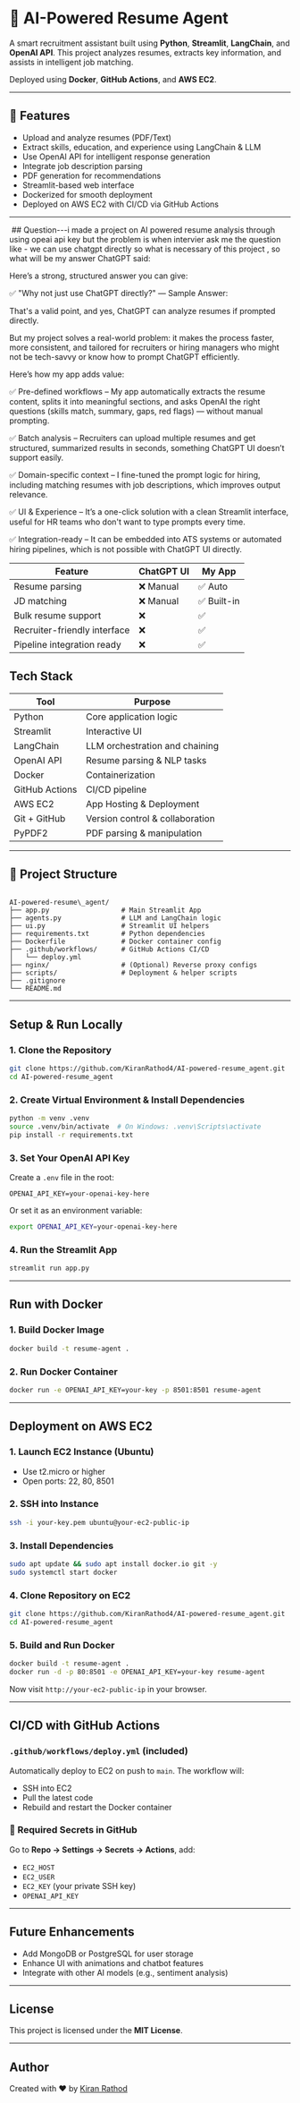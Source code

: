 
# 🤖 AI-Powered Resume Agent

A smart recruitment assistant built using **Python**, **Streamlit**, **LangChain**, and **OpenAI API**. This project analyzes resumes, extracts key information, and assists in intelligent job matching.

Deployed using **Docker**, **GitHub Actions**, and **AWS EC2**.

---

## 📌 Features

-  Upload and analyze resumes (PDF/Text)
-  Extract skills, education, and experience using LangChain & LLM
-  Use OpenAI API for intelligent response generation
-  Integrate job description parsing
-  PDF generation for recommendations
-  Streamlit-based web interface
-  Dockerized for smooth deployment
-  Deployed on AWS EC2 with CI/CD via GitHub Actions

---
 ## Question---i made a project on AI powered resume analysis through using opeai api key but the problem is when intervier ask me the question like - we can use chatgpt directly so what is necessary of this project , so what will be my answer
ChatGPT said:


Here’s a strong, structured answer you can give:

✅ "Why not just use ChatGPT directly?" — Sample Answer:

That's a valid point, and yes, ChatGPT can analyze resumes if prompted directly.

But my project solves a real-world problem: it makes the process faster, more consistent, and tailored for recruiters or hiring managers who might not be tech-savvy or know how to prompt ChatGPT efficiently.

Here’s how my app adds value:

✅ Pre-defined workflows – My app automatically extracts the resume content, splits it into meaningful sections, and asks OpenAI the right questions (skills match, summary, gaps, red flags) — without manual prompting.

✅ Batch analysis – Recruiters can upload multiple resumes and get structured, summarized results in seconds, something ChatGPT UI doesn’t support easily.

✅ Domain-specific context – I fine-tuned the prompt logic for hiring, including matching resumes with job descriptions, which improves output relevance.

✅ UI & Experience – It’s a one-click solution with a clean Streamlit interface, useful for HR teams who don't want to type prompts every time.

✅ Integration-ready – It can be embedded into ATS systems or automated hiring pipelines, which is not possible with ChatGPT UI directly.

| Feature                      | ChatGPT UI | My App     |
| ---------------------------- | ---------- | ---------- |
| Resume parsing               | ❌ Manual   | ✅ Auto     |
| JD matching                  | ❌ Manual   | ✅ Built-in |
| Bulk resume support          | ❌          | ✅          |
| Recruiter-friendly interface | ❌          | ✅          |
| Pipeline integration ready   | ❌          | ✅          |




##  Tech Stack

| Tool         | Purpose                          |
|--------------|----------------------------------|
| Python       | Core application logic           |
| Streamlit    | Interactive UI                   |
| LangChain    | LLM orchestration and chaining   |
| OpenAI API   | Resume parsing & NLP tasks       |
| Docker       | Containerization                 |
| GitHub Actions | CI/CD pipeline                 |
| AWS EC2      | App Hosting & Deployment         |
| Git + GitHub | Version control & collaboration  |
 PyPDF2        | PDF parsing & manipulation       |
---

## 📂 Project Structure

```

AI-powered-resume\_agent/
├── app.py                  # Main Streamlit App
├── agents.py               # LLM and LangChain logic
├── ui.py                   # Streamlit UI helpers
├── requirements.txt        # Python dependencies
├── Dockerfile              # Docker container config
├── .github/workflows/      # GitHub Actions CI/CD
│   └── deploy.yml
├── nginx/                  # (Optional) Reverse proxy configs
├── scripts/                # Deployment & helper scripts
├── .gitignore
└── README.md

````

---

##  Setup & Run Locally

### 1. Clone the Repository

```bash
git clone https://github.com/KiranRathod4/AI-powered-resume_agent.git
cd AI-powered-resume_agent
````

### 2. Create Virtual Environment & Install Dependencies

```bash
python -m venv .venv
source .venv/bin/activate  # On Windows: .venv\Scripts\activate
pip install -r requirements.txt
```

### 3. Set Your OpenAI API Key

Create a `.env` file in the root:

```env
OPENAI_API_KEY=your-openai-key-here
```

Or set it as an environment variable:

```bash
export OPENAI_API_KEY=your-openai-key-here
```

### 4. Run the Streamlit App

```bash
streamlit run app.py
```

---

##  Run with Docker

### 1. Build Docker Image

```bash
docker build -t resume-agent .
```

### 2. Run Docker Container

```bash
docker run -e OPENAI_API_KEY=your-key -p 8501:8501 resume-agent
```

---

## Deployment on AWS EC2

### 1. Launch EC2 Instance (Ubuntu)

* Use t2.micro or higher
* Open ports: 22, 80, 8501

### 2. SSH into Instance

```bash
ssh -i your-key.pem ubuntu@your-ec2-public-ip
```

### 3. Install Dependencies

```bash
sudo apt update && sudo apt install docker.io git -y
sudo systemctl start docker
```

### 4. Clone Repository on EC2

```bash
git clone https://github.com/KiranRathod4/AI-powered-resume_agent.git
cd AI-powered-resume_agent
```

### 5. Build and Run Docker

```bash
docker build -t resume-agent .
docker run -d -p 80:8501 -e OPENAI_API_KEY=your-key resume-agent
```

Now visit `http://your-ec2-public-ip` in your browser.

---

## CI/CD with GitHub Actions

###  `.github/workflows/deploy.yml` (included)

Automatically deploy to EC2 on push to `main`. The workflow will:

* SSH into EC2
* Pull the latest code
* Rebuild and restart the Docker container

### 🔐 Required Secrets in GitHub

Go to **Repo → Settings → Secrets → Actions**, add:

* `EC2_HOST`
* `EC2_USER`
* `EC2_KEY` (your private SSH key)
* `OPENAI_API_KEY`

---

##  Future Enhancements

* Add MongoDB or PostgreSQL for user storage
* Enhance UI with animations and chatbot features
* Integrate with other AI models (e.g., sentiment analysis)

---

## License

This project is licensed under the **MIT License**.

---

## Author

Created with ❤️ by [Kiran Rathod](https://github.com/KiranRathod4)

